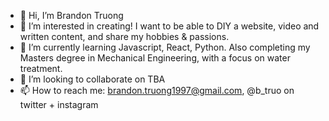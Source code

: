 - 👋 Hi, I’m Brandon Truong
- 👀 I’m interested in creating! I want to be able to DIY a website, video and written content, and share my hobbies & passions.
- 🌱 I’m currently learning Javascript, React, Python. Also completing my Masters degree in Mechanical Engineering, with a focus on water treatment.
- 💞️ I’m looking to collaborate on TBA
- 📫 How to reach me: brandon.truong1997@gmail.com, @b_truo on twitter + instagram

<!---
btruo/btruo is a ✨ special ✨ repository because its `README.md` (this file) appears on your GitHub profile.
You can click the Preview link to take a look at your changes.
--->
